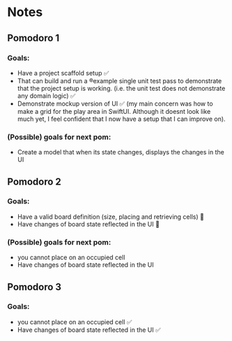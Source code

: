 # Notes

## Pomodoro 1

### Goals:

- Have a project scaffold setup ✅
- That can build and run a ®example single unit test pass to demonstrate that the project setup is working. (i.e. the unit test does not demonstrate any domain logic) ✅
- Demonstrate mockup version of UI ✅ (my main concern was how to make a grid for the play area in SwiftUI. Although it doesnt look like much yet, I feel confident that I now have a setup that I can improve on).

### (Possible) goals for next pom:

- Create a model that when its state changes, displays the changes in the UI

## Pomodoro 2

### Goals:
- Have a valid board definition (size, placing and retrieving cells) 🔴
- Have changes of board state reflected in the UI 🔴

### (Possible) goals for next pom:
- you cannot place on an occupied cell
- Have changes of board state reflected in the UI

## Pomodoro 3

### Goals:
- you cannot place on an occupied cell ✅
- Have changes of board state reflected in the UI ✅
